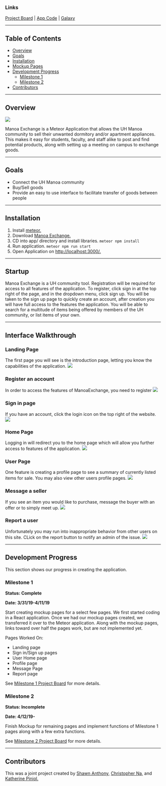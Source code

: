 ### Links 

[Project Board](https://github.com/manoaexchange/manoaexchange/projects) | [App Code](https://github.com/manoaexchange/manoaexchange) | [Galaxy](http://manoaexchange.meteorapp.com/#/) 

---

## Table of Contents
* [Overview](#overview)
* [Goals](#goals)
* [Installation](#installation)
* [Mockup Pages](#mockup-pages)
* [Development Progress](#development-progress)
  * [Milestone 1](#milestone-1)
  * [Milestone 2](#milestone-2)
* [Contributors](#contributors)

---

## Overview
<img src="images/home.PNG">

Manoa Exchange is a Meteor Application that allows the UH Manoa community to sell their unwanted dormitory and/or apartment appliances. This makes it easy for students, faculty, and staff alike to post and find potential products, along with setting up a meeting on campus to exchange goods. 

---

## Goals 

* Connect the UH Manoa community 
* Buy/Sell goods
* Provide an easy to use interface to facilitate transfer of goods between people

---

## Installation 

1. Install [meteor.](https://www.meteor.com/install)
2. Download [Manoa Exchange.](https://github.com/manoaexchange/manoaexchange)
3. CD into app/ directory and install libraries.
`meteor npm install`
4. Run application.
`meteor npm run start`
5. Open Application on [http://localhost:3000/.](http://localhost:3000/)

---

## Startup

Manoa Exchange is a UH community tool.  Registration will be required for access to all features of the application.  To register, click sign in at the top right of the page, and in the dropdown menu, click sign up.  You will be taken to the sign up page to quickly create an account, after creation you will have full access to the features the application.  You will be able to search for a multitude of items being offered by members of the UH community, or list items of your own.

---

## Interface Walkthrough 

### Landing Page
The first page you will see is the introduction page, letting you know the capabilities of the application.
<img src="images/landing.PNG">

### Register an account 
In order to access the features of ManoaExchange, you need to register
<img src="images/signup.PNG">

### Sign in page
If you have an account, click the login icon on the top right of the website.
<img src="images/signin.PNG">

### Home Page
Logging in will redirect you to the home page which will allow you further access to features of the application.
<img src="images/home.PNG">

### User Page
One feature is creating a profile page to see a summary of currently listed items for sale. You may also view other users profile pages.
<img src="images/profile.PNG">

### Message a seller
If you see an item you would like to purchase, message the buyer with an offer or to simply meet up.
<img src="images/message.PNG">

### Report a user
Unfortunately you may run into inappropriate behavior from other users on this site. CLick on the report button to notify an admin of the issue.
<img src="images/report.PNG">

---

## Development Progress

This section shows our progress in creating the application. 

### Milestone 1

**Status: Complete**

**Date: 3/31/19-4/11/19**

Start creating mockup pages for a select few pages. We first started coding in a React application. Once we had our mockup pages created, we transferred it over to the Meteor application. Along with the mockup pages, links toward over half the pages work, but are not implemented yet. 

Pages Worked On:
* Landing page
* Sign in/Sign up pages
* User Home page
* Profile page
* Message Page
* Report page

See [Milestone 1 Project Board](https://github.com/manoaexchange/manoaexchange/projects/1) for more details.

### Milestone 2

**Status: Incomplete**

**Date: 4/12/19-**

Finish Mockup for remaining pages and implement functions of Milestone 1 pages along with a few extra functions. 

See [Milestone 2 Project Board](https://github.com/manoaexchange/manoaexchange/projects/2) for more details.

---

## Contributors

This was a joint project created by [Shawn Anthony,](https://shawn-anthony.github.io/ "Shawn Anthony") [Christopher Na,](https://chrisn3.github.io/ "Christopher Na") and [Katherine Piniol.](https://piniolk.github.io/ "Katherine Piniol")
